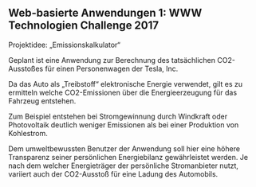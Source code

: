 ## Web-basierte Anwendungen 1: WWW Technologien Challenge 2017

Projektidee: „Emissionskalkulator“

Geplant ist eine Anwendung zur Berechnung des tatsächlichen CO2-Ausstoßes für einen Personenwagen der Tesla, Inc.

Da das Auto als „Treibstoff“ elektronische Energie verwendet, gilt es zu ermitteln welche CO2-Emissionen über die Energieerzeugung für das Fahrzeug entstehen.

Zum Beispiel entstehen bei Stromgewinnung durch Windkraft oder Photovoltaik deutlich weniger Emissionen als bei einer Produktion von Kohlestrom.

Dem umweltbewussten Benutzer der Anwendung soll hier eine höhere Transparenz seiner persönlichen Energiebilanz gewährleistet werden.
Je nach dem welcher Energieträger der persönliche Stromanbieter nutzt, variiert auch der CO2-Ausstoß für eine Ladung des Automobils.

